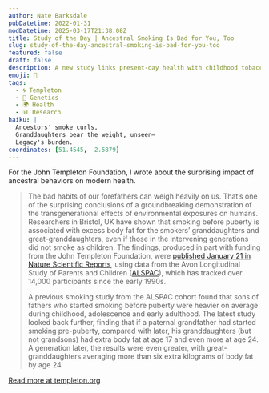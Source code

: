 ```yaml
---
author: Nate Barksdale
pubDatetime: 2022-01-31
modDatetime: 2025-03-17T21:38:08Z
title: Study of the Day | Ancestral Smoking Is Bad for You, Too
slug: study-of-the-day-ancestral-smoking-is-bad-for-you-too
featured: false
draft: false
description: A new study links present-day health with childhood tobacco use three generations prior
emoji: 🚬
tags:
  - 🌀 Templeton
  - 🧬 Genetics
  - 🌍 Health
  - 📊 Research
haiku: |
  Ancestors' smoke curls,  
  Granddaughters bear the weight, unseen—  
  Legacy's burden.
coordinates: [51.4545, -2.5879]
---
```


For the John Templeton Foundation, I wrote about the surprising impact of ancestral behaviors on modern health.

> The bad habits of our forefathers can weigh heavily on us. That’s one of the surprising conclusions of a groundbreaking demonstration of the transgenerational effects of environmental exposures on humans. Researchers in Bristol, UK have shown that smoking before puberty is associated with excess body fat for the smokers’ granddaughters and great-granddaughters, even if those in the intervening generations did not smoke as children. The findings, produced in part with funding from the John Templeton Foundation, were [published January 21 in Nature Scientific Reports](https://www.nature.com/articles/s41598-021-04504-0)*,* using data from the Avon Longitudinal Study of Parents and Children ([ALSPAC](https://www.bristol.ac.uk/alspac/)), which has tracked over 14,000 participants since the early 1990s.
>
> A previous smoking study from the ALSPAC cohort found that sons of fathers who started smoking before puberty were heavier on average during childhood, adolescence and early adulthood. The latest study looked back further, finding that if a paternal grandfather had started smoking pre-puberty, compared with later, his granddaughters (but not grandsons) had extra body fat at age 17 and even more at age 24. A generation later, the results were even greater, with great-granddaughters averaging more than six extra kilograms of body fat by age 24.

[Read more at templeton.org](https://www.templeton.org/news/ancestral-smoking-is-bad-for-you-too)
